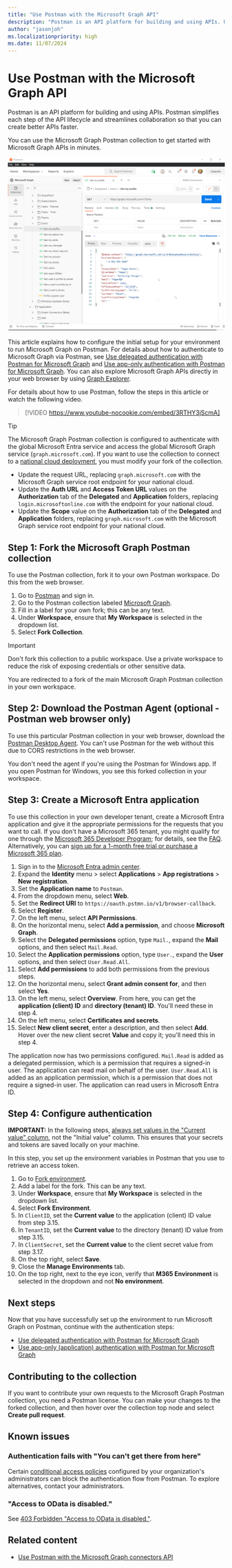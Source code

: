 ```yaml
---
title: "Use Postman with the Microsoft Graph API"
description: "Postman is an API platform for building and using APIs. Use the Microsoft Graph Postman collection to get started with Microsoft Graph APIs."
author: "jasonjoh"
ms.localizationpriority: high
ms.date: 11/07/2024
---
```


# Use Postman with the Microsoft Graph API

Postman is an API platform for building and using APIs. Postman simplifies each step of the API lifecycle and streamlines collaboration so that you can create better APIs faster.

You can use the Microsoft Graph Postman collection to get started with Microsoft Graph APIs in minutes.

![Image of Postman](images/postman-screenshot.png)

This article explains how to configure the initial setup for your environment to run Microsoft Graph on Postman. For details about how to authenticate to Microsoft Graph via Postman, see [Use delegated authentication with Postman for Microsoft Graph](use-postman-with-delegated-authentication.md) and [Use app-only authentication with Postman for Microsoft Graph](use-postman-with-app-only-authentication.md). You can also explore Microsoft Graph APIs directly in your web browser by using [Graph Explorer](https://developer.microsoft.com/graph/graph-explorer).

For details about how to use Postman, follow the steps in this article or watch the following video.

> [!VIDEO https://www.youtube-nocookie.com/embed/3RTHY3jScmA]

> [!TIP]
> The Microsoft Graph Postman collection is configured to authenticate with the global Microsoft Entra service and access the global Microsoft Graph service (`graph.microsoft.com`). If you want to use the collection to connect to a [national cloud deployment](deployments.md), you must modify your fork of the collection.
>
> - Update the request URL, replacing `graph.microsoft.com` with the Microsoft Graph service root endpoint for your national cloud.
> - Update the **Auth URL** and **Access Token URL** values on the **Authorization** tab of the **Delegated** and **Application** folders, replacing `login.microsoftonline.com` with the endpoint for your national cloud.
> - Update the **Scope** value on the **Authorization** tab of the **Delegated** and **Application** folders, replacing `graph.microsoft.com` with the Microsoft Graph service root endpoint for your national cloud.

## Step 1: Fork the Microsoft Graph Postman collection

To use the Postman collection, fork it to your own Postman workspace. Do this from the web browser.

1. Go to [Postman](https://www.postman.com/) and sign in.
1. Go to the Postman collection labeled [Microsoft Graph](https://www.postman.com/microsoftgraph/workspace/microsoft-graph/collection/455214-085f7047-1bec-4570-9ed0-3a7253be148c/fork).
1. Fill in a label for your own fork; this can be any text.
1. Under **Workspace**, ensure that **My Workspace** is selected in the dropdown list.
1. Select **Fork Collection**.

> [!IMPORTANT]
> Don't fork this collection to a public workspace. Use a private workspace to reduce the risk of exposing credentials or other sensitive data.

You are redirected to a fork of the main Microsoft Graph Postman collection in your own workspace.

## Step 2: Download the Postman Agent (optional - Postman web browser only)

To use this particular Postman collection in your web browser, download the [Postman Desktop Agent](https://www.postman.com/downloads). You can't use Postman for the web without this due to CORS restrictions in the web browser.

You don't need the agent if you're using the Postman for Windows app. If you open Postman for Windows, you see this forked collection in your workspace.

<a name='step-3-create-an-azure-ad-application'></a>

## Step 3: Create a Microsoft Entra application

To use this collection in your own developer tenant, create a Microsoft Entra application and give it the appropriate permissions for the requests that you want to call. If you don't have a Microsoft 365 tenant, you might qualify for one through the [Microsoft 365 Developer Program](https://developer.microsoft.com/microsoft-365/dev-program); for details, see the [FAQ](/office/developer-program/microsoft-365-developer-program-faq#who-qualifies-for-a-microsoft-365-e5-developer-subscription-). Alternatively, you can [sign up for a 1-month free trial or purchase a Microsoft 365 plan](https://www.microsoft.com/en-us/microsoft-365/try).

1. Sign in to the [Microsoft Entra admin center](https://entra.microsoft.com).
1. Expand the **Identity** menu > select **Applications** > **App registrations** > **New registration**.
1. Set the **Application name** to `Postman`.
1. From the dropdown menu, select **Web**.
1. Set the **Redirect URI** to `https://oauth.pstmn.io/v1/browser-callback`.
1. Select **Register**.
1. On the left menu, select **API Permissions**.
1. On the horizontal menu, select **Add a permission**, and choose **Microsoft Graph**.
1. Select the **Delegated permissions** option, type `Mail.`, expand the **Mail** options, and then select `Mail.Read`.
1. Select the **Application permissions** option, type `User.`, expand the **User** options, and then select `User.Read.All`.
1. Select **Add permissions** to add both permissions from the previous steps.
1. On the horizontal menu, select **Grant admin consent for**, and then select **Yes**.
1. On the left menu, select **Overview**. From here, you can get the **application (client) ID** and **directory (tenant) ID**. You'll need these in step 4.
1. On the left menu, select **Certificates and secrets**.
1. Select **New client secret**, enter a description, and then select **Add**. Hover over the new client secret **Value** and copy it; you'll need this in step 4.

The application now has two permissions configured. `Mail.Read` is added as a delegated permission, which is a permission that requires a signed-in user. The application can read mail on behalf of the user. `User.Read.All` is added as an application permission, which is a permission that does not require a signed-in user. The application can read users in Microsoft Entra ID.

## Step 4: Configure authentication

**IMPORTANT:** In the following steps, <u>always set values in the "Current value" column</u>, not the "Initial value" column. This ensures that your secrets and tokens are saved locally on your machine.

In this step, you set up the environment variables in Postman that you use to retrieve an access token.

1. Go to [Fork environment](https://www.postman.com/microsoftgraph/workspace/microsoft-graph/environment/455214-efbc69b2-69bd-402e-9e72-850b3a49bb21/fork).
1. Add a label for the fork. This can be any text.
1. Under **Workspace**, ensure that **My Workspace** is selected in the dropdown list.
1. Select **Fork Environment**.
1. In `ClientID`, set the **Current value** to the application (client) ID value from step 3.15.
1. In `TenantID`, set the **Current value** to the directory (tenant) ID value from step 3.15.
1. In `ClientSecret`, set the **Current value** to the client secret value from step 3.17.
1. On the top right, select **Save**.
1. Close the **Manage Environments** tab.
1. On the top right, next to the eye icon, verify that **M365 Environment** is selected in the dropdown and not **No environment**.

## Next steps

Now that you have successfully set up the environment to run Microsoft Graph on Postman, continue with the authentication steps:

- [Use delegated authentication with Postman for Microsoft Graph](use-postman-with-delegated-authentication.md)
- [Use app-only (application) authentication with Postman for Microsoft Graph](use-postman-with-app-only-authentication.md)

## Contributing to the collection

If you want to contribute your own requests to the Microsoft Graph Postman collection, you need a Postman license. You can make your changes to the forked collection, and then hover over the collection top node and select **Create pull request**.

## Known issues

### Authentication fails with "You can't get there from here"

Certain [conditional access policies](/azure/active-directory/conditional-access/overview) configured by your organization's administrators can block the authentication flow from Postman. To explore alternatives, contact your administrators.

### "Access to OData is disabled."

See [403 Forbidden "Access to OData is disabled."](resolve-auth-errors.md#403-forbidden-access-to-odata-is-disabled).

## Related content

- [Use Postman with the Microsoft Graph connectors API](connecting-external-content-connectors-api-postman.md)
